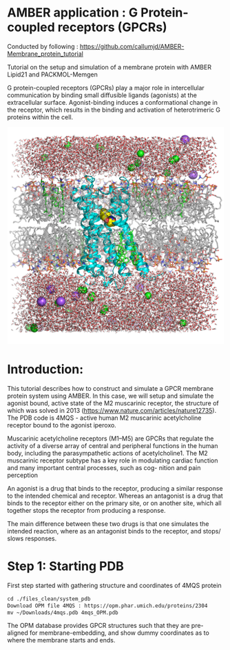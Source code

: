 # AMBER application : G Protein-coupled receptors (GPCRs)

Conducted by following : https://github.com/callumjd/AMBER-Membrane_protein_tutorial

Tutorial on the setup and simulation of a membrane protein with AMBER Lipid21 and PACKMOL-Memgen

G protein-coupled receptors (GPCRs) play a major role in intercellular communication by binding small diffusible ligands (agonists) at the extracellular surface. Agonist-binding induces a conformational change in the receptor, which results in the binding and activation of heterotrimeric G proteins within the cell.

![Alt text](https://github.com/Jahan08/Amber-tutorial/blob/main/m2_setup.png "M2_IXO")

# Introduction:

This tutorial describes how to construct and simulate a GPCR membrane protein system using AMBER. In this case, we will setup and simulate the agonist bound, active state of the M2 muscarinic receptor, the structure of which was solved in 2013 (https://www.nature.com/articles/nature12735). The PDB code is 4MQS - active human M2 muscarinic acetylcholine receptor bound to the agonist iperoxo.

Muscarinic acetylcholine receptors (M1–M5) are GPCRs that regulate the activity of a diverse array of central and peripheral functions in the human body, including the parasympathetic actions of acetylcholine1. The M2 muscarinic receptor subtype has a key role in modulating cardiac function and many important central processes, such as cog- nition and pain perception

An agonist is a drug that binds to the receptor, producing a similar response to the intended chemical and receptor. Whereas an antagonist is a drug that binds to the receptor either on the primary site, or on another site, which all together stops the receptor from producing a response.

The main difference between these two drugs is that one simulates the intended reaction, where as an antagonist binds to the receptor, and stops/ slows responses.

# Step 1: Starting PDB

First step started with gathering structure and coordinates of 4MQS protein
    
    cd ./files_clean/system_pdb
    Download OPM file 4MQS : https://opm.phar.umich.edu/proteins/2304
    mv ~/Downloads/4mqs.pdb 4mqs_OPM.pdb

The OPM database provides GPCR structures such that they are pre-aligned for membrane-embedding, and show dummy coordinates as to where the membrane starts and ends.
